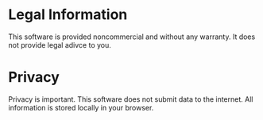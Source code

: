 # Legal Information

This software is provided noncommercial and without any warranty. It does not provide legal adivce to you.

# Privacy

Privacy is important. This software does not submit data to the internet. All information is stored locally in your browser.

